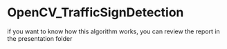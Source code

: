 # OpenCV_TrafficSignDetection

if you want to know how this algorithm works, you can review the report in the presentation folder

